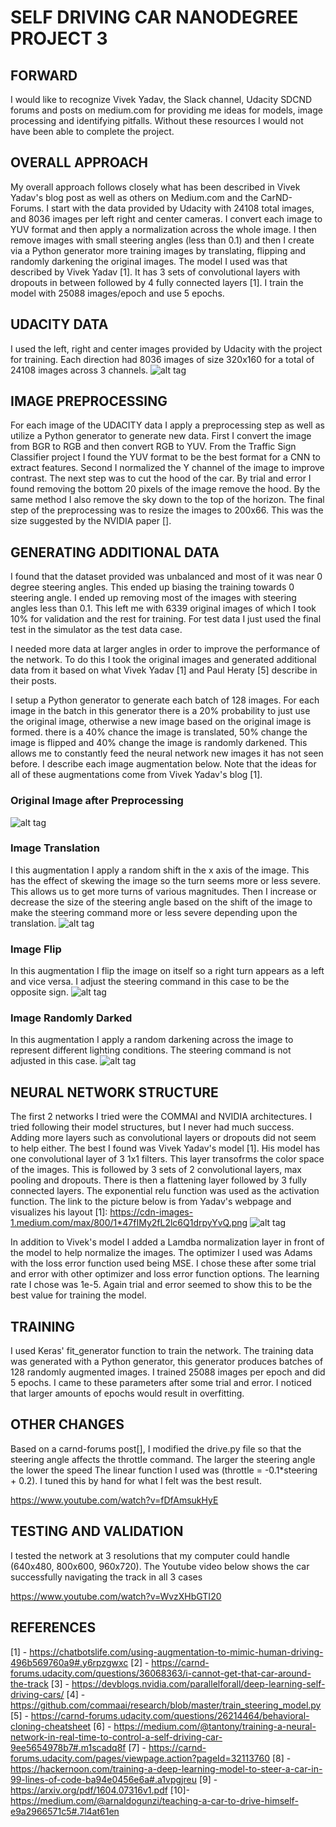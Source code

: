 # SELF DRIVING CAR NANODEGREE PROJECT 3

## FORWARD
I would like to recognize Vivek Yadav, the Slack channel, Udacity SDCND forums and posts on medium.com for providing me
ideas for models, image processing and identifying pitfalls. Without these resources I would not have been able to complete 
the project.

## OVERALL APPROACH
My overall approach follows closely what has been described in Vivek Yadav's blog post as well as others on Medium.com and the CarND-Forums. I start with the data provided by Udacity with 24108 total images, and 8036 images per left right and center cameras. I convert each image to YUV format and then apply a normalization across the whole image. I then remove images with small steering angles (less than 0.1) and then I create via a Python generator more training images by translating, flipping and randomly darkening the original images. The model I used was that described by Vivek Yadav [1]. It has 3 sets of convolutional layers with dropouts in between followed by 4 fully connected layers [1]. I train the model with 25088 images/epoch and use 5 epochs.  

## UDACITY DATA
I used the left, right and center images provided by Udacity with the project for training. Each direction had 8036 images of size 320x160 for a total of 24108 images across 3 channels.
![alt tag](https://github.com/DFStewart/Udacity/blob/master/SDCND/Project%203/images/SteerRawHist.png)

## IMAGE PREPROCESSING
For each image of the UDACITY data I apply a preprocessing step as well as utilize a Python generator to generate new data. First I convert the image from BGR to RGB and then convert RGB to YUV. From the Traffic Sign Classifier project I found the YUV format to be the best format for a CNN to extract features. Second I normalized the Y channel of the image to improve contrast. The next step was to cut the hood of the car. By trial and error I found removing the bottom 20 pixels of the image remove the hood. By the same method I also remove the sky down to the top of the horizon. The final step of the preprocessing was to resize the images to 200x66. This was the size suggested by the NVIDIA paper [].

## GENERATING ADDITIONAL DATA
I found that the dataset provided was unbalanced and most of it was near 0 degree steering angles. This ended up biasing the training towards 0 steering angle. I ended up removing most of the images with steering angles less than 0.1. This left me with 6339 original images of which I took 10% for validation and the rest for training. For test data I just used the final test in the simulator as the test data case.

I needed more data at larger angles in order to improve the performance of the network. To do this I took the original images and generated additional data from it based on what Vivek Yadav [1] and Paul Heraty [5] describe in their posts. 

I setup a Python generator to generate each batch of 128 images. For each image in the batch in this generator there is a 20% probability to just use the original image, otherwise a new image based on the original image is formed. there is a 40% chance the image is translated, 50% change the image is flipped and 40% change the image is randomly darkened. This allows me to constantly feed the neural network new images it has not seen before. I describe each image augmentation below. Note that the ideas for all of these augmentations come from Vivek Yadav's blog [1].

### Original Image after Preprocessing
![alt tag](https://github.com/DFStewart/Udacity/blob/master/SDCND/Project%203/images/raw.png)

### Image Translation
I this augmentation I apply a random shift in the x axis of the image. This has the effect of skewing the image so the turn seems more or less severe. This allows us to get more turns of various magnitudes. Then I increase or decrease the size of the steering angle based on the shift of the image to make the steering command more or less severe depending upon the translation.
![alt tag](https://github.com/DFStewart/Udacity/blob/master/SDCND/Project%203/images/translated.png)

### Image Flip
In this augmentation I flip the image on itself so a right turn appears as a left and vice versa. I adjust the steering command in this case to be the opposite sign.
![alt tag](https://github.com/DFStewart/Udacity/blob/master/SDCND/Project%203/images/flip.png)

### Image Randomly Darked
In this augmentation I apply a random darkening across the image to represent different lighting conditions. The steering command is not adjusted in this case.
![alt tag](https://github.com/DFStewart/Udacity/blob/master/SDCND/Project%203/images/brightness.png)

## NEURAL NETWORK STRUCTURE
The first 2 networks I tried were the COMMAI and NVIDIA architectures. I tried following their model structures, but I never had much success. Adding more layers such as convolutional layers or dropouts did not seem to help either. The best I found was Vivek Yadav's model [1]. His model has one convolutional layer of 3 1x1 filters. This layer transofrms the color space of the images. This is followed by 3 sets of 2 convolutional layers, max pooling and dropouts. There is then a flattening layer followed by 3 fully connected layers. The exponential relu function was used as the activation function. The link to the picture below is from Yadav's webpage and visualizes his layout [1]: https://cdn-images-1.medium.com/max/800/1*47fIMy2fL2lc6Q1drpyYvQ.png
![alt tag](https://github.com/DFStewart/Udacity/blob/master/SDCND/Project%203/images/VivekYadavModel.png)

In addition to Vivek's model I added a Lamdba normalization layer in front of the model to help normalize the images. The optimizer I used was Adams with the loss error function used being MSE. I chose these after some trial and error with other optimizer and loss error function options. The learning rate I chose was 1e-5. Again trial and error seemed to show this to be the best value for training the model.

## TRAINING
I used Keras' fit_generator function to train the network. The training data was generated with a Python generator, this generator produces batches of 128 randomly augmented images. I trained 25088 images per epoch and did 5 epochs. I came to these parameters after some trial and error. I noticed that larger amounts of epochs would result in overfitting. 

## OTHER CHANGES
Based on a carnd-forums post[], I modified the drive.py file so that the steering angle affects the throttle command. The larger the steering angle the lower the speed The linear function I used was (throttle = -0.1*steering + 0.2). I tuned this by hand for what I felt was the best result.

https://www.youtube.com/watch?v=fDfAmsukHyE

## TESTING AND VALIDATION
I tested the network at 3 resolutions that my computer could handle (640x480, 800x600, 960x720). The Youtube video below shows the car successfully navigating the track in all 3 cases

https://www.youtube.com/watch?v=WvzXHbGTI20

## REFERENCES
[1] - https://chatbotslife.com/using-augmentation-to-mimic-human-driving-496b569760a9#.y6rpzgwxc
[2] - https://carnd-forums.udacity.com/questions/36068363/i-cannot-get-that-car-around-the-track
[3] - https://devblogs.nvidia.com/parallelforall/deep-learning-self-driving-cars/
[4] - https://github.com/commaai/research/blob/master/train_steering_model.py
[5] - https://carnd-forums.udacity.com/questions/26214464/behavioral-cloning-cheatsheet
[6] - https://medium.com/@tantony/training-a-neural-network-in-real-time-to-control-a-self-driving-car-9ee5654978b7#.m1scadq8f
[7] - https://carnd-forums.udacity.com/pages/viewpage.action?pageId=32113760
[8] - https://hackernoon.com/training-a-deep-learning-model-to-steer-a-car-in-99-lines-of-code-ba94e0456e6a#.a1vpgjreu
[9] - https://arxiv.org/pdf/1604.07316v1.pdf
[10]- https://medium.com/@arnaldogunzi/teaching-a-car-to-drive-himself-e9a2966571c5#.7l4at61en



